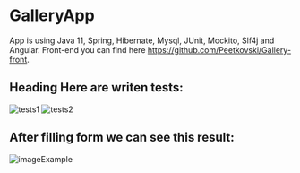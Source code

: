 # GalleryApp
App is using Java 11, Spring, Hibernate, Mysql, JUnit, Mockito, Slf4j and Angular. Front-end you can find here https://github.com/Peetkovski/Gallery-front.

## Heading Here are writen tests:

![tests1](https://user-images.githubusercontent.com/58399828/157071084-5f22e234-5784-4bc8-b618-d97c48ffe6c4.png)
![tests2](https://user-images.githubusercontent.com/58399828/157071090-2d26e966-b298-4254-a30f-e36e8134115a.png)


## After filling form we can see this result:

![imageExample](https://user-images.githubusercontent.com/58399828/157073898-dc4bbb62-7289-4c93-a465-8a02c7f39afe.png)

